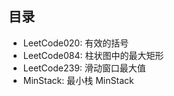 ## 目录
- LeetCode020: 有效的括号
- LeetCode084: 柱状图中的最大矩形
- LeetCode239: 滑动窗口最大值
- MinStack: 最小栈 MinStack
